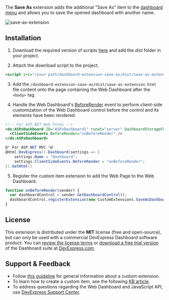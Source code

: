 The **Save As** extension adds the additional "Save As" item to the [dashboard menu](https://documentation.devexpress.com/#Dashboard/CustomDocument117444) and allows you to save the opened dashboard with another name.

![save-as-extension](https://user-images.githubusercontent.com/17986517/27138770-f4bfb910-5129-11e7-9346-a9a57dd41de8.png)

## Installation

1. Download the required version of scripts [here](https://github.com/DevExpress/dashboard-extension-save-as/releases) and add the *dist* folder in your project.

2. Attach the download script to the project.
```xml
<script src="/your-path/dashboard-extension-save-as/dist/save-as-extension.js"></script>
```
3. Add the ```/dashboard-extension-save-as/dist/save-as-extension.html``` file content onto the page containing the Web Dashboard after the ```<body>``` tag. 

4. Handle the Web Dashboard's [BeforeRender](https://documentation.devexpress.com/#Dashboard/DevExpressDashboardWebScriptsASPxClientDashboard_BeforeRendertopic) event to perform client-side customization of the Web Dashboard control before the control and its elements have been rendered.
```xml
<!-- For ASP.NET Web Forms -->
<dx:ASPxDashboard ID="ASPxDashboard1" runat="server" DashboardStorageFolder="~/App_Data/Dashboards">
  <ClientSideEvents BeforeRender="onBeforeRender" />
</dx:ASPxDashboard>
```
```C#
@* For ASP.NET MVC *@
@Html.DevExpress().Dashboard(settings => {
    settings.Name = "Dashboard";
    settings.ClientSideEvents.BeforeRender = "onBeforeRender";
}).GetHtml()
```

5. Register the custom item extension to add the Web Page to the Web Dashboard.

```javascript
function onBeforeRender(sender) {
  var dashboardControl = sender.GetDashboardControl();
  dashboardControl.registerExtension(new CustomExtensions.SaveAsDashboardExtension(dashboardControl));
}
```

## License

This extension is distributed under the **MIT** license (free and open-source), but can only be used with a commercial DevExpress Dashboard software product. You can [review the license terms](https://www.devexpress.com/Support/EULAs/NetComponents.xml) or [download a free trial version](https://go.devexpress.com/DevExpressDownload_UniversalTrial.aspx) of the Dashboard suite at [DevExpress.com](https://www.devexpress.com).

## Support & Feedback

* Follow [this guideline](https://www.devexpress.com/Support/Center/Question/Details/T491859) for general information about a custom extension.
* To learn how to create a custom item, see the following [KB article](https://www.devexpress.com/Support/Center/Question/Details/T491984).
* To address questions regarding the Web Dashboard and JavaScript API, use [DevExpress Support Center](https://www.devexpress.com/Support/Center).
